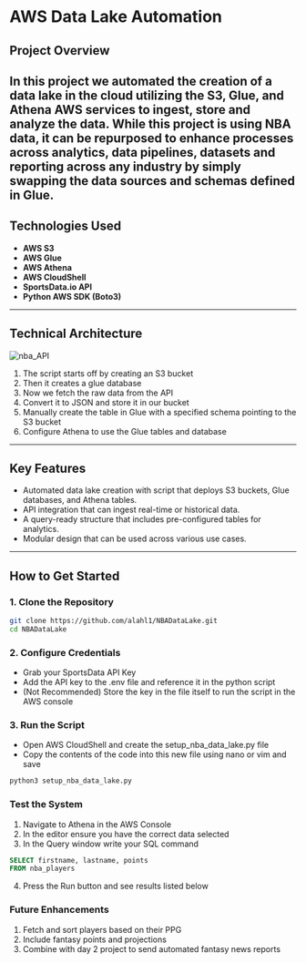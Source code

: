 # AWS Data Lake Automation

## **Project Overview**
In this project we automated the creation of a data lake in the cloud utilizing the S3, Glue, and Athena AWS services to ingest, store and analyze the data. While this project is using NBA data, it can be repurposed to enhance processes across analytics, data pipelines, datasets and reporting across any industry by simply swapping the data sources and schemas defined in Glue.
---

## Technologies Used
- **AWS S3**
- **AWS Glue**
- **AWS Athena**
- **AWS CloudShell**
- **SportsData.io API**
- **Python AWS SDK (Boto3)**

---

## **Technical Architecture**
![nba_API](https://gifyu.com/image/Se8Qe)
 1. The script starts off by creating an S3 bucket
 2. Then it creates a glue database
 3. Now we fetch the raw data from the API 
 4. Convert it to JSON and store it in our bucket
 5. Manually create the table in Glue with a specified schema pointing to the S3 bucket
 6. Configure Athena to use the Glue tables and database

---

## Key Features
- Automated data lake creation with script that deploys S3 buckets, Glue databases, and Athena tables.
- API integration that can ingest real-time or historical data.
- A query-ready structure that includes pre-configured tables for analytics.
- Modular design that can be used across various use cases.

---

## How to Get Started

### **1. Clone the Repository**
```bash
git clone https://github.com/alahl1/NBADataLake.git  
cd NBADataLake
```
### **2. Configure Credentials**
- Grab your SportsData API Key
- Add the API key to the .env file and reference it in the python script
- (Not Recommended) Store the key in the file itself to run the script in the AWS console

### **3. Run the Script**
- Open AWS CloudShell and create the setup_nba_data_lake.py file
- Copy the contents of the code into this new file using nano or vim and save
```bash
python3 setup_nba_data_lake.py
```

### **Test the System**
1. Navigate to Athena in the AWS Console
2. In the editor ensure you have the correct data selected
3. In the Query window write your SQL command
```sql
SELECT firstname, lastname, points
FROM nba_players
```
4. Press the Run button and see results listed below


### **Future Enhancements**
1. Fetch and sort players based on their PPG
2. Include fantasy points and projections
3. Combine with day 2 project to send automated fantasy news reports